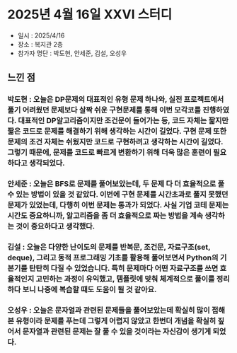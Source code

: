 # 2025년 4월 16일 XXVI 스터디

- 일시 : 2025/4/16
- 장소 : 복지관 2층
- 참가자 명단 : 박도현, 안세준, 김설, 오성우

## 느낀 점

### 박도현 : 오늘은 DP문제의 대표적인 유형 문제 하나와, 실전 프로젝트에서 풀기 어려웠던 문제보다 살짝 쉬운 구현문제를 통해 이번 모각코를 진행하였다. 대표적인 DP알고리즘이지만 조건문이 들어가는 등, 코드 자체는 짧지만 짧은 코드로 문제를 해결하기 위해 생각하는 시간이 길었다. 구현 문제 또한 문제의 조건 자체는 쉬웠지만 코드로 구현하려고 생각하는 시간이 길었다. 그렇기 때문에, 문제를 코드로 빠르게 변환하기 위해 더욱 많은 훈련이 필요하다고 생각되었다.

### 안세준 : 오늘은 BFS로 문제를 풀어보았는데, 두 문제 다 더 효율적으로 풀 수 있는 방법이 있을 것 같았다. 이번에 구현 문제를 시간초과로 풀지 못했던 문제가 있었는데, 다행히 이번 문제는 통과가 되었다. 사실 기업 코테 문제는 시간도 중요하니까, 알고리즘을 좀 더 효율적으로 짜는 방법을 계속 생각하는 것이 중요하다고 생각했다. 

### 김설 : 오늘은 다양한 난이도의 문제를 반복문, 조건문, 자료구조(set, deque), 그리고 동적 프로그래밍 기초를 활용해 풀어보면서 Python의 기본기를 탄탄히 다질 수 있었습니다. 특히 문제마다 어떤 자료구조를 쓰면 효율적인지 고민하는 과정이 유익했고, 템플릿에 맞춰 체계적으로 풀이를 정리하다 보니 나중에 복습할 때도 도움이 될 것 같아요.

### 오성우 : 오늘은 문자열과 관련된 문제들을 풀어보았는데 확실히 많이 접해본 유형이라 문제를 푸는데 그렇게 어렵지 않았고 한번더 개념을 확실히 짚어서 문자열과 관련된 문제는 잘 풀 수 있을 것이라는 자신감이 생기게 되었다.
